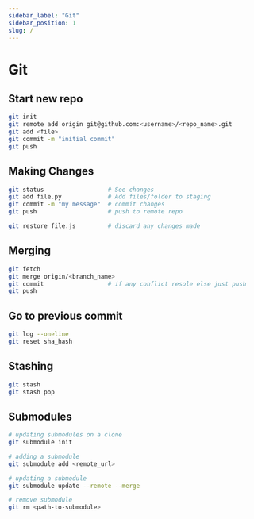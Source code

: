 ```yaml
---
sidebar_label: "Git"
sidebar_position: 1
slug: /
---
```


# Git

## Start new repo

```bash
git init
git remote add origin git@github.com:<username>/<repo_name>.git
git add <file>
git commit -m "initial commit"
git push
```

## Making Changes

```bash
git status                  # See changes
git add file.py             # Add files/folder to staging
git commit -m "my message"  # commit changes
git push                    # push to remote repo

git restore file.js         # discard any changes made
```

## Merging

```bash
git fetch
git merge origin/<branch_name>
git commit                  # if any conflict resole else just push
git push
```

## Go to previous commit

```bash
git log --oneline
git reset sha_hash
```

## Stashing

```bash
git stash
git stash pop
```

## Submodules

```bash
# updating submodules on a clone
git submodule init

# adding a submodule
git submodule add <remote_url>

# updating a submodule
git submodule update --remote --merge

# remove submodule
git rm <path-to-submodule>
```
